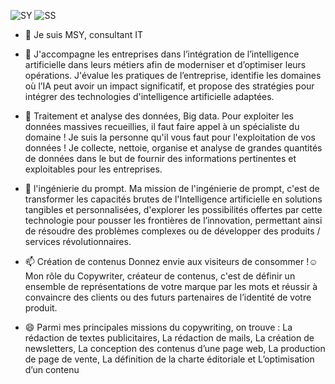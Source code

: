 ![SY](https://github.com/user-attachments/assets/af1ee6ad-9832-41f2-ac1b-efcad3272852)
![SS](https://github.com/user-attachments/assets/6c544225-d021-4929-8660-149bc70b907e)

- 👋 Je suis MSY, consultant IT
- 👀 J'accompagne les entreprises dans l’intégration de l’intelligence artificielle dans leurs métiers afin de moderniser et d’optimiser leurs opérations. J'évalue les pratiques de l’entreprise, identifie les domaines où l’IA peut avoir un impact significatif, et propose des stratégies pour intégrer des technologies d'intelligence artificielle adaptées.
- 🌱 Traitement et analyse des données, Big data.
Pour exploiter les données massives recueillies, il faut faire appel à un spécialiste du domaine ! Je suis la personne qu'il vous faut pour l'exploitation de vos données ! Je collecte, nettoie, organise et analyse de grandes quantités de données dans le but de fournir des informations pertinentes et exploitables pour les entreprises.
- 💞️ l'ingénierie du prompt.
Ma mission de l'ingénierie de prompt, c'est de transformer les capacités brutes de l'Intelligence artificielle  en solutions tangibles et personnalisées, d'explorer les possibilités offertes par cette technologie pour pousser les frontières de l’innovation, permettant ainsi de résoudre des problèmes complexes ou de développer des produits / services révolutionnaires.
- 📫 Création de contenus
Donnez envie aux visiteurs de consommer !☺️
Mon rôle du Copywriter, créateur de contenus, c'est de définir un ensemble de représentations de votre marque par les mots et réussir à convaincre des clients ou des futurs partenaires de l’identité de votre produit.

- 😄 Parmi mes principales missions du copywriting, on trouve : La rédaction de textes publicitaires, La rédaction de mails, La création de newsletters, La conception des contenus d’une page web, La production de page de vente, La définition de la charte éditoriale et L’optimisation d’un contenu

<!---
dnamsy/dnamsy is a ✨ special ✨ repository because its `README.md` (this file) appears on your GitHub profile.
You can click the Preview link to take a look at your changes.
--->
